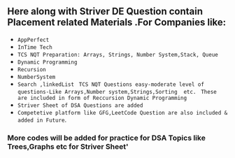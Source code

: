 ## Here along with Striver DE Question contain Placement related Materials .For Companies like:
* `AppPerfect`
* `InTime Tech`
* `TCS NQT Preparation: Arrays, Strings, Number System,Stack, Queue`
* `Dynamic Programming`
* `Recursion`
* `NumberSystem`
* `Search ,linkedList`
` TCS NQT Questions easy-moderate level of questions-Like Arrays,Number system,Strings,Sorting  etc.`
` These are included in form of Reccursion Dynamic Programming`
* `Striver Sheet of DSA Questions are added`
* `Competetive platform like GFG,LeetCode Question are also included & added in Future`.
### More codes will be added for practice for DSA Topics like Trees,Graphs etc for Striver Sheet'